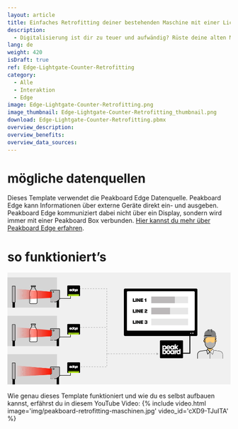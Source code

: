 ```yaml
---
layout: article
title: Einfaches Retrofitting deiner bestehenden Maschine mit einer Lichtschranke und Peakboard Edge
description: 
  - Digitalisierung ist dir zu teuer und aufwändig? Rüste deine alten Maschinen ganz einfach nach! Du benötigst dafür lediglich Peakboard Edge in Kombination mit Peakboard Enterprise und eine handelsübliche Lichtschranke mit einem Relais-Ausgang. Mit diesem Template visualisierst du im Anschluss die anfallenden Daten um sie so unmittelbar zu kommunizieren. Jetzt herunterladen!
lang: de
weight: 420
isDraft: true
ref: Edge-Lightgate-Counter-Retrofitting
category:
  - Alle
  - Interaktion
  - Edge
image: Edge-Lightgate-Counter-Retrofitting.png
image_thumbnail: Edge-Lightgate-Counter-Retrofitting_thumbnail.png
download: Edge-Lightgate-Counter-Retrofitting.pbmx
overview_description:
overview_benefits:
overview_data_sources:
---
```

# mögliche datenquellen

Dieses Template verwendet die Peakboard Edge Datenquelle. Peakboard Edge kann Informationen über externe Geräte direkt ein- und ausgeben. Peakboard Edge kommuniziert dabei nicht über ein Display, sondern wird immer mit einer Peakboard Box verbunden. [Hier kannst du mehr über Peakboard Edge erfahren](https://peakboard.com/produkt/peakboard-edge/). 

# so funktioniert’s

![image_live](img/peakboard-edge-production-light-barrier.gif)

Wie genau dieses Template funktioniert und wie du es selbst aufbauen kannst, erfährst du in diesem YouTube Video:
{% include video.html image='img/peakboard-retrofitting-maschinen.jpg' video_id='cXD9-TJuITA' %}

